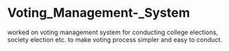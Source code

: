 # Voting_Management-_System
worked on voting management system for conducting college elections, society election etc. to make voting process simpler and easy to conduct.
